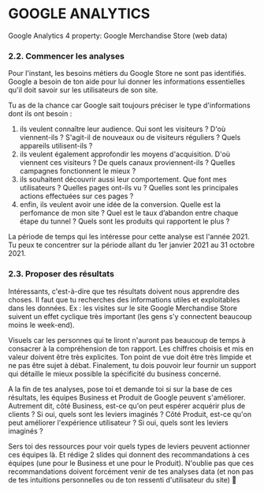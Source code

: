 # GOOGLE ANALYTICS

Google Analytics 4 property: Google Merchandise Store (web data)

### 2.2. Commencer les analyses

Pour l'instant, les besoins métiers du Google Store ne sont pas identifiés. Google a besoin de ton aide pour lui donner les informations essentielles qu'il doit savoir sur les utilisateurs de son site.

Tu as de la chance car Google sait toujours préciser le type d'informations dont ils ont besoin :
1) ils veulent connaître leur audience. Qui sont les visiteurs ? D'où viennent-ils ? S'agit-il de nouveaux ou de visiteurs réguliers ? Quels appareils utilisent-ils ?
2) ils veulent également approfondir les moyens d'acquisition. D'où viennent ces visiteurs ? De quels canaux proviennent-ils ? Quelles campagnes fonctionnent le mieux ?
3) ils souhaitent découvrir aussi leur comportement. Que font mes utilisateurs ? Quelles pages ont-ils vu ? Quelles sont les principales actions effectuées sur ces pages ?
4) enfin, ils veulent avoir une idée de la conversion. Quelle est la perfomance de mon site ? Quel est le taux d’abandon entre chaque étape du tunnel ? Quels sont les produits qui rapportent le plus ?

La période de temps qui les intéresse pour cette analyse est l'année 2021. Tu peux te concentrer sur la période allant du 1er janvier 2021 au 31 octobre 2021.

### 2.3. Proposer des résultats

Intéressants, c'est-à-dire que tes résultats doivent nous apprendre des choses. Il faut que tu recherches des informations utiles et exploitables dans les données. Ex : les visites sur le site Google Merchandise Store suivent un effet cyclique très important (les gens s'y connectent beaucoup moins le week-end).

Visuels car les personnes qui te liront n'auront pas beaucoup de temps à consacrer à la compréhension de ton rapport. Les chiffres choisis et mis en valeur doivent être très explicites. Ton point de vue doit être très limpide et ne pas être sujet à débat. Finalement, tu dois pouvoir leur fournir un support qui détaille le mieux possible la spécificité du business concerné.

A la fin de tes analyses, pose toi et demande toi si sur la base de ces résultats, les équipes Business et Produit de Google peuvent s'améliorer. Autrement dit, côté Business, est-ce qu'on peut espérer acquérir plus de clients ? Si oui, quels sont les leviers imaginés ? Côté Produit, est-ce qu'on peut améliorer l'expérience utilisateur ? Si oui, quels sont les leviers imaginés ?

Sers toi des ressources pour voir quels types de leviers peuvent actionner ces équipes là. Et rédige 2 slides qui donnent des recommandations à ces équipes (une pour le Business et une pour le Produit). N'oublie pas que ces recommandations doivent forcément venir de tes analyses data (et non pas de tes intuitions personnelles ou de ton ressenti d'utilisateur du site) 🙈
